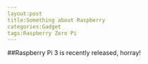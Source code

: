 ```yaml
---
layout:post
title:Something about Raspberry
categories:Gadget
tags:Raspberry Zero Pi
---
```


##Raspberry Pi 3 is recently released, horray!

